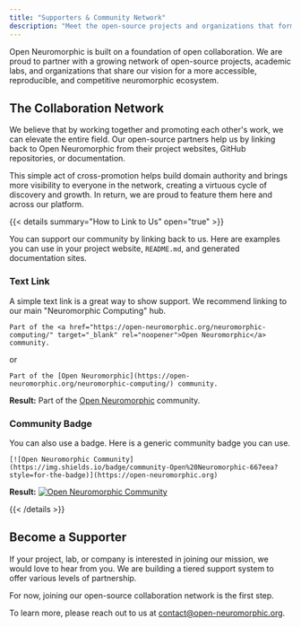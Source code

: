 ```yaml
---
title: "Supporters & Community Network"
description: "Meet the open-source projects and organizations that form our collaborative network, driving the future of neuromorphic computing together."
---
```


Open Neuromorphic is built on a foundation of open collaboration. We are proud to partner with a growing network of open-source projects, academic labs, and organizations that share our vision for a more accessible, reproducible, and competitive neuromorphic ecosystem.

## The Collaboration Network

We believe that by working together and promoting each other's work, we can elevate the entire field. Our open-source partners help us by linking back to Open Neuromorphic from their project websites, GitHub repositories, or documentation.

This simple act of cross-promotion helps build domain authority and brings more visibility to everyone in the network, creating a virtuous cycle of discovery and growth. In return, we are proud to feature them here and across our platform.

{{< details summary="How to Link to Us" open="true" >}}

You can support our community by linking back to us. Here are examples you can use in your project website, `README.md`, and generated documentation sites.

### Text Link

A simple text link is a great way to show support. We recommend linking to our main "Neuromorphic Computing" hub.

```
Part of the <a href="https://open-neuromorphic.org/neuromorphic-computing/" target="_blank" rel="noopener">Open Neuromorphic</a> community.
```
or
```
Part of the [Open Neuromorphic](https://open-neuromorphic.org/neuromorphic-computing/) community.
```

**Result:** Part of the [Open Neuromorphic](https://open-neuromorphic.org/neuromorphic-computing/) community.

### Community Badge

You can also use a badge. Here is a generic community badge you can use.

```
[![Open Neuromorphic Community](https://img.shields.io/badge/community-Open%20Neuromorphic-667eea?style=for-the-badge)](https://open-neuromorphic.org)
```

**Result:** <a href="https://open-neuromorphic.org" target="_blank" rel="noopener"><img src="https://img.shields.io/badge/community-Open%20Neuromorphic-667eea?style=for-the-badge" alt="Open Neuromorphic Community"><svg class="icon icon-arrow-up-right-from-square inline-block  ml-[.5] pb-[.4]" fill="currentColor" aria-hidden="true" role="img" style="display: inline-block; vertical-align: middle; width: 1em; height: 0.7em;">
<use xlink:href="#icon-solid-arrow-up-right-from-square"></use>
</svg></a>

{{< /details >}}


## Become a Supporter

If your project, lab, or company is interested in joining our mission, we would love to hear from you. We are building a tiered support system to offer various levels of partnership.

For now, joining our open-source collaboration network is the first step.

To learn more, please reach out to us at [contact@open-neuromorphic.org](mailto:contact@open-neuromorphic.org).

<!--
## Our Open-Source Collaborators

The following open-source projects are integral members of our community, contributing to the tools and frameworks that power neuromorphic research worldwide.
-->
